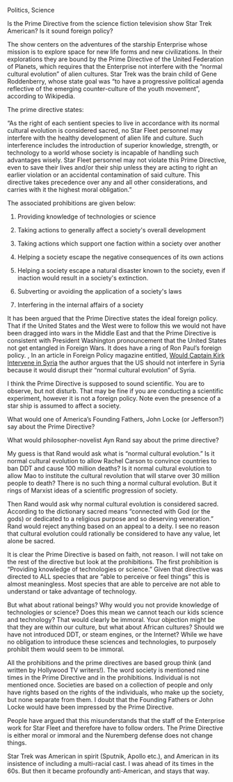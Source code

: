 
Politics, Science

Is the Prime Directive from the science fiction television show Star Trek American? Is it sound foreign policy?

The show centers on the adventures of the starship Enterprise whose mission is to explore space for new life forms and new civilizations. In their explorations they are bound by the Prime Directive of the United Federation of Planets, which requires that the Enterprise not interfere with the “normal cultural evolution” of alien cultures. Star Trek was the brain child of Gene Roddenberry, whose state goal was “to have a progressive political agenda reflective of the emerging counter-culture of the youth movement”, according to Wikipedia.

  
  

The prime directive states:

“As the right of each sentient species to live in accordance with its normal cultural evolution is considered sacred, no Star Fleet personnel may interfere with the healthy development of alien life and culture. Such interference includes the introduction of superior knowledge, strength, or technology to a world whose society is incapable of handling such advantages wisely. Star Fleet personnel may not violate this Prime Directive, even to save their lives and/or their ship unless they are acting to right an earlier violation or an accidental contamination of said culture. This directive takes precedence over any and all other considerations, and carries with it the highest moral obligation.”

  
  

The associated prohibitions are given below:

  
  

1. Providing knowledge of technologies or science

2. Taking actions to generally affect a society's overall development

3. Taking actions which support one faction within a society over another

4. Helping a society escape the negative consequences of its own actions

5. Helping a society escape a natural disaster known to the society, even if inaction would result in a society's extinction.

6. Subverting or avoiding the application of a society's laws

7. Interfering in the internal affairs of a society

  
  

It has been argued that the Prime Directive states the ideal foreign policy. That if the United States and the West were to follow this we would not have been dragged into wars in the Middle East and that the Prime Directive is consistent with President Washington pronouncement that the United States not get entangled in Foreign Wars. It does have a ring of Ron Paul’s foreign policy. , In an article in Foreign Policy magazine entitled, [Would Captain Kirk Intervene in Syria](http://foreignpolicy.com/2013/04/01/would-captain-kirk-intervene-in-syria/) the author argues that the US should not interfere in Syria because it would disrupt their “normal cultural evolution” of Syria.

I think the Prime Directive is supposed to sound scientific. You are to observe, but not disturb. That may be fine if you are conducting a scientific experiment, however it is not a foreign policy. Note even the presence of a star ship is assumed to affect a society.

What would one of America’s Founding Fathers, John Locke (or Jefferson?) say about the Prime Directive?

What would philosopher-novelist Ayn Rand say about the prime directive?

My guess is that Rand would ask what is “normal cultural evolution.” Is it normal cultural evolution to allow Rachel Carson to convince countries to ban DDT and cause 100 million deaths? Is it normal cultural evolution to allow Mao to institute the cultural revolution that will starve over 30 million people to death? There is no such thing a normal cultural evolution. But it rings of Marxist ideas of a scientific progression of society.

Then Rand would ask why normal cultural evolution is considered sacred. According to the dictionary sacred means “connected with God (or the gods) or dedicated to a religious purpose and so deserving veneration.” Rand would reject anything based on an appeal to a deity. I see no reason that cultural evolution could rationally be considered to have any value, let alone be sacred.

It is clear the Prime Directive is based on faith, not reason. I will not take on the rest of the directive but look at the prohibitions. The first prohibition is “Providing knowledge of technologies or science.” Given that directive was directed to ALL species that are “able to perceive or feel things” this is almost meaningless. Most species that are able to perceive are not able to understand or take advantage of technology.

But what about rational beings? Why would you not provide knowledge of technologies or science? Does this mean we cannot teach our kids science and technology? That would clearly be immoral. Your objection might be that they are within our culture, but what about African cultures? Should we have not introduced DDT, or steam engines, or the Internet? While we have no obligation to introduce these sciences and technologies, to purposely prohibit them would seem to be immoral.

All the prohibitions and the prime directives are based group think (and written by Hollywood TV writers!). The word society is mentioned nine times in the Prime Directive and in the prohibitions. Individual is not mentioned once. Societies are based on a collection of people and only have rights based on the rights of the individuals, who make up the society, but none separate from them. I doubt that the Founding Fathers or John Locke would have been impressed by the Prime Directive.

People have argued that this misunderstands that the staff of the Enterprise work for Star Fleet and therefore have to follow orders. The Prime Directive is either moral or immoral and the Nuremberg defense does not change things.

  
  

Star Trek was American in spirit (Sputnik, Apollo etc.), and American in its insistence of including a multi-racial cast. I was ahead of its times in the 60s. But then it became profoundly anti-American, and stays that way.